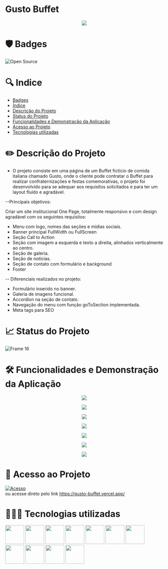 # Gusto Buffet

<p align='center'>
  <img src='https://user-images.githubusercontent.com/108281436/218237907-fb908230-d54d-4ff5-85d6-dc54c988d357.png'/>
<p/>


# 🛡️ Badges
![Open Source](https://img.shields.io/badge/OpenSource-%E2%9D%A4-green)


# 🔍 Indice

* [Badges](https://github.com/elielgomes/Devflix-Mobx/blob/master/README.md#%EF%B8%8F-badges)
* [Índice](https://github.com/elielgomes/Devflix-Mobx/blob/master/README.md#-indice)
* [Descrição do Projeto](https://github.com/elielgomes/Devflix-Mobx/blob/master/README.md#%EF%B8%8F-descri%C3%A7%C3%A3o-do-projeto)
* [Status do Projeto](https://github.com/elielgomes/Devflix-Mobx/blob/master/README.md#-status-do-projeto)
* [Funcionalidades e Demonstração da Aplicação](https://github.com/elielgomes/Devflix-Mobx/blob/master/README.md#%EF%B8%8F-funcionalidades-e-demonstra%C3%A7%C3%A3o-da-aplica%C3%A7%C3%A3o)
* [Acesso ao Projeto](https://github.com/elielgomes/Devflix-Mobx/blob/master/README.md#-acesso-ao-projeto)
* [Tecnologias utilizadas](https://github.com/elielgomes/Devflix-Mobx/blob/master/README.md#-tecnologias-utilizadas)


# ✏️ Descrição do Projeto

- O projeto consiste em uma página de um Buffet fictício de comida italiana chamado Gusto, onde o cliente pode contratar o Buffet para realizar confraternizações e festas comemorativas, o projeto foi desenvolvido para se adequar aos requisítos solicitados e para ter um layout fluído e agradável.

--Principais objetivos:

Criar um site institucional One Page, totalmente responsivo e com design agradável com os seguintes requisitos:
- Menu com logo, nomes das seções e mídias sociais.
- Banner principal FullWidth ou FullScreen
- Seção Call to Action
- Seção com imagem a esquerda e texto a direita, alinhados verticalmente ao centro.
- Seção de galeria.
- Seção de notícias.
- Seção de contato com formulário e background
- Footer

-- Diferenciais realizados no projeto:

- Formulário inserido no banner.
- Galeria de imagens funcional.
- Accordion na seção de contato.
- Navegação do menu com função goToSection implementada.
- Meta tags para SEO

# 📈 Status do Projeto
![Frame 16](https://user-images.githubusercontent.com/108281436/192803852-d0a0e110-a351-4eb9-ad0e-95cb36a0bb49.png)

# 🛠️ Funcionalidades e Demonstração da Aplicação

<p align='center'>
  <img src="https://user-images.githubusercontent.com/108281436/218238551-94b97716-5203-4f7d-b325-0888c50512de.png"/>
</p>

<p align='center'>
  <img src="https://user-images.githubusercontent.com/108281436/218238568-d25d74b2-a4ac-43db-bf14-3f81814fcc3c.png"/>
</p>

 <p align='center'>
  <img src="https://user-images.githubusercontent.com/108281436/218238590-bb4869f8-0c8d-4490-9760-d1a665ef0881.png"/>
</p>
    
<p align='center'>
  <img src="https://user-images.githubusercontent.com/108281436/218238622-cfa4a11f-4669-4696-aea2-c031059dd2d1.png"/>
</p>
 
 <p align='center'>
  <img src="https://user-images.githubusercontent.com/108281436/218238635-43a0f4f0-d66c-4150-a442-028aa05776db.png"/>
</p>
    
<p align='center'>
  <img src="https://user-images.githubusercontent.com/108281436/218238653-442fc817-2d8c-4bf8-af74-7275dc9c2221.png"/>
</p>
<p align='center'>
  <img src="https://user-images.githubusercontent.com/108281436/218238675-cc922978-6258-4abe-9e6a-b8acdc55c8a6.png"/>
</p>


# 🔑 Acesso ao Projeto

[![Acesso](https://user-images.githubusercontent.com/108281436/192802838-0c7abeda-f41a-4c34-86c7-ead30e2b223c.png)](https://gusto-buffet.vercel.app/) <br>
ou acesse direto pelo link https://gusto-buffet.vercel.app/

# 👨🏻‍💻 Tecnologias utilizadas
<div align='start'>

<img width=60 heigth=60 src="https://cdn.jsdelivr.net/gh/devicons/devicon/icons/typescript/typescript-original.svg"  />

<img width=60 heigth=60 src="https://cdn.jsdelivr.net/gh/devicons/devicon/icons/nextjs/nextjs-original.svg"  />

<img width=60 heigth=60 src="https://user-images.githubusercontent.com/108281436/205325896-cc8dd048-ebb4-4455-99ed-af81caf81410.png" />
  
 <img width=60 heigth=60 src="https://user-images.githubusercontent.com/108281436/218239686-deded3a0-993b-49ee-b558-b97c40274ab5.png" />
  
<img width=60 heigth=60 src="https://user-images.githubusercontent.com/108281436/218239728-1d98df7f-e833-4e6a-a2dd-cd1e00fff67b.png" />

<img width=60 heigth=60 src="https://cdn.jsdelivr.net/gh/devicons/devicon/icons/git/git-original.svg" />

<img width=60 heigth=60 src="https://cdn.jsdelivr.net/gh/devicons/devicon/icons/github/github-original.svg" />

<img width=60 heigth=60 src="https://cdn.jsdelivr.net/gh/devicons/devicon/icons/photoshop/photoshop-plain.svg" />

<img width=60 heigth=60 src="https://cdn.jsdelivr.net/gh/devicons/devicon/icons/figma/figma-original.svg" />

<img width=60 heigth=60 src="https://cdn.jsdelivr.net/gh/devicons/devicon/icons/visualstudio/visualstudio-plain.svg" />
  
<img width=60 heigth=60 src="https://cdn.jsdelivr.net/gh/devicons/devicon/icons/linux/linux-original.svg" />


</div>
